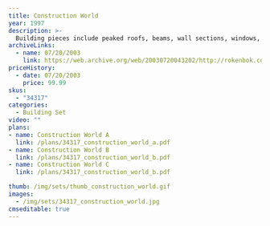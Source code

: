 ```yaml
---
title: Construction World
year: 1997
description: >-
  Building pieces include peaked roofs, beams, wall sections, windows, deck plates, ramps, girders, braces, flags, signs and more.
archiveLinks:
  - name: 07/20/2003
    link: https://web.archive.org/web/20030720043202/http://rokenbok.com/catalog/pd_bs_construction.html
priceHistory:
  - date: 07/20/2003
    price: 99.99
skus:
  - "34317"
categories: 
  - Building Set
video: ""
plans:
- name: Construction World A
  link: /plans/34317_construction_world_a.pdf
- name: Construction World B
  link: /plans/34317_construction_world_b.pdf
- name: Construction World C
  link: /plans/34317_construction_world_b.pdf

thumb: /img/sets/thumb_construction_world.gif
images:
  - /img/sets/34317_construction_world.jpg
cmseditable: true
---
```

